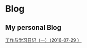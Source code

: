# Blog
My personal Blog
------------------------------------------------------------------------------------------------------------------------

[工作与学习日记（一）（2016-07-29 ）](https://github.com/KingShawn/Blog/issues/1 "工作与学习日记（一）（2016-07-29 ）")

